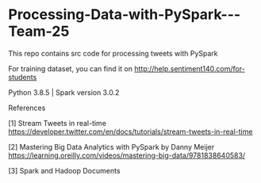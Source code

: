 # Processing-Data-with-PySpark---Team-25

This repo contains src code for processing tweets with PySpark

For training dataset, you can find it on http://help.sentiment140.com/for-students

Python 3.8.5 | Spark version 3.0.2

References

[1] Stream Tweets in real-time https://developer.twitter.com/en/docs/tutorials/stream-tweets-in-real-time

[2] Mastering Big Data Analytics with PySpark by Danny Meijer https://learning.oreilly.com/videos/mastering-big-data/9781838640583/

[3] Spark and Hadoop Documents

